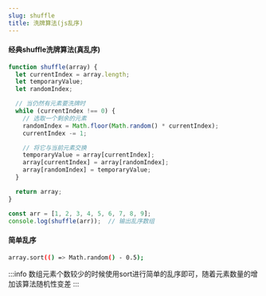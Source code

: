 ```yaml
---
slug: shuffle
title: 洗牌算法(js乱序)
---
```


#### 经典shuffle洗牌算法(真乱序)


```javascript
function shuffle(array) {
  let currentIndex = array.length;
  let temporaryValue;
  let randomIndex;

  // 当仍然有元素要洗牌时
  while (currentIndex !== 0) {
    // 选取一个剩余的元素
    randomIndex = Math.floor(Math.random() * currentIndex);
    currentIndex -= 1;

    // 将它与当前元素交换
    temporaryValue = array[currentIndex];
    array[currentIndex] = array[randomIndex];
    array[randomIndex] = temporaryValue;
  }

  return array;
}

const arr = [1, 2, 3, 4, 5, 6, 7, 8, 9];
console.log(shuffle(arr));  // 输出乱序数组
```

#### 简单乱序

```bash
array.sort(() => Math.random() - 0.5);
```

:::info
数组元素个数较少的时候使用sort进行简单的乱序即可，随着元素数量的增加该算法随机性变差
:::